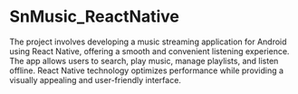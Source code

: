 # SnMusic_ReactNative
The project involves developing a music streaming application for Android using React Native, offering a smooth and convenient listening experience. The app allows users to search, play music, manage playlists, and listen offline. React Native technology optimizes performance while providing a visually appealing and user-friendly interface.
